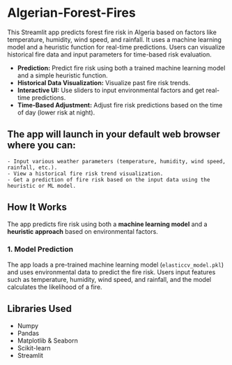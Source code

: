 # Algerian-Forest-Fires
This Streamlit app predicts forest fire risk in Algeria based on factors like temperature, humidity, wind speed, and rainfall. It uses a machine learning model and a heuristic function for real-time predictions. Users can visualize historical fire data and input parameters for time-based risk evaluation.

- **Prediction:** Predict fire risk using both a trained machine learning model and a simple heuristic function.
- **Historical Data Visualization:** Visualize past fire risk trends.
- **Interactive UI:** Use sliders to input environmental factors and get real-time predictions.
- **Time-Based Adjustment:** Adjust fire risk predictions based on the time of day (lower risk at night).


## The app will launch in your default web browser where you can:
    - Input various weather parameters (temperature, humidity, wind speed, rainfall, etc.).
    - View a historical fire risk trend visualization.
    - Get a prediction of fire risk based on the input data using the heuristic or ML model.

## How It Works

The app predicts fire risk using both a **machine learning model** and a **heuristic approach** based on environmental factors.

### 1. **Model Prediction**
The app loads a pre-trained machine learning model (`elasticcv_model.pkl`) and uses environmental data to predict the fire risk. Users input features such as temperature, humidity, wind speed, and rainfall, and the model calculates the likelihood of a fire.

## Libraries Used
- Numpy
- Pandas
- Matplotlib & Seaborn
- Scikit-learn
- Streamlit
